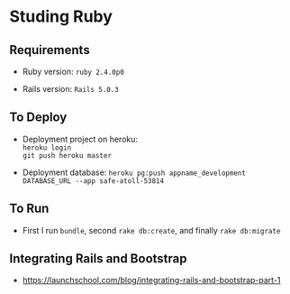 # Studing Ruby

## Requirements
* Ruby version: `ruby 2.4.0p0`

* Rails version: `Rails 5.0.3`

## To Deploy
* Deployment project on heroku:
<br>`heroku login`
<br>`git push heroku master`

* Deployment database: `heroku pg:push appname_development DATABASE_URL --app safe-atoll-53814`

## To Run
* First I run `bundle`, second `rake db:create`, and finally `rake db:migrate`

## Integrating Rails and Bootstrap
* https://launchschool.com/blog/integrating-rails-and-bootstrap-part-1
